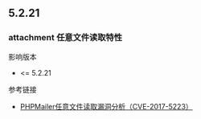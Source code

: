 ## 5.2.21

### attachment 任意文件读取特性 

影响版本

* <= 5.2.21

参考链接

* [PHPMailer任意文件读取漏洞分析（CVE-2017-5223）](http://www.freebuf.com/vuls/124820.html)

